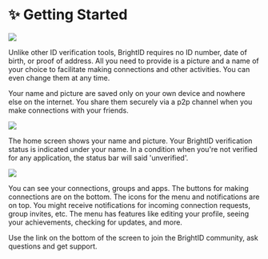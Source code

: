 # ✨ Getting Started

![](<.gitbook/assets/Getting Started\_P1.png>)

Unlike other ID verification tools, BrightID requires no ID number, date of birth, or proof of address. All you need to provide is a picture and a name of your choice to facilitate making connections and other activities. You can even change them at any time.

Your name and picture are saved only on your own device and nowhere else on the internet. You share them securely via a p2p channel when you make connections with your friends.

![](<.gitbook/assets/Getting Started\_P3 (1).png>)

The home screen shows your name and picture. Your BrightID verification status is indicated under your name. In a condition when you're not verified for any application, the status bar will said 'unverified'.

![](<.gitbook/assets/Getting Started\_P4 (1).png>)

You can see your connections, groups and apps. The buttons for making connections are on the bottom. The icons for the menu and notifications are on top. You might receive notifications for incoming connection requests, group invites, etc. The menu has features like editing your profile, seeing your achievements, checking for updates, and more.

Use the link on the bottom of the screen to join the BrightID community, ask questions and get support.
